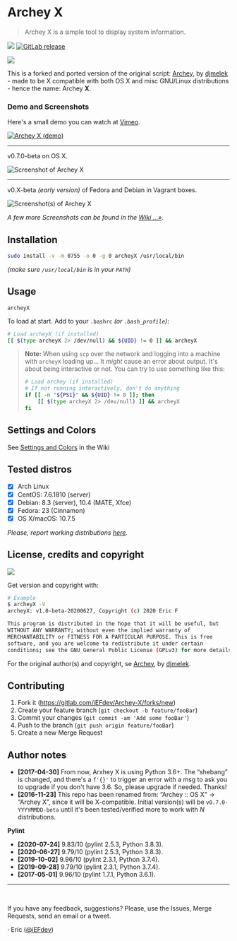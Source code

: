 # Archey X

> Archey X is a simple tool to display system information.

[![][masterBadge]][master] [![GitLab release][latestBadge]][latest]

![][pythonVersion]


This is a forked and ported version of the original script: [Archey][dja], by [djmelek][djm] - made to be X compatible with both OS X and misc GNU/Linux distributions - hence the name: Archey **X**.


### Demo and Screenshots

Here's a small demo you can watch at [Vimeo][vimeo].

[![][vimeo_poster]][vimeo]

- - -

v0.7.0-beta on OS X.

![][scrap]

- - -

v0.X-beta _(early version)_ of Fedora and Debian in Vagrant boxes.

![][x2]

_A few more Screenshots can be found in the [Wiki …»][scraps]._


## Installation

```bash
sudo install -v -m 0755 -o 0 -g 0 archeyX /usr/local/bin
```

_(make sure `/usr/local/bin` is in your `PATH`)_


## Usage

    archeyX

To load at start. Add to your `.bashrc` _(or `.bash_profile`)_:

```bash
# Load archeyX (if installed)
[[ $(type archeyX 2> /dev/null) && ${UID} != 0 ]] && archeyX
```

> **Note:** When using `scp` over the network and logging into a machine with `archeyX` loading up... It _might_ cause an error about output. It's about being interactive or not. You can try to use something like this:
>
> ```bash
> # Load archey (if installed)
> # If not running interactively, don't do anything
> if [[ -n "${PS1}" && ${UID} != 0 ]]; then
>     [[ $(type archeyX 2> /dev/null) ]] && archeyX
> fi
> ```


## Settings and Colors

See [Settings and Colors][prefs] in the Wiki


## Tested distros

- [x] Arch Linux
- [x] CentOS: 7.6.1810 (server)
- [x] Debian: 8.3 (server), 10.4 (MATE, Xfce)
- [x] Fedora: 23 (Cinnamon)
- [x] OS X/macOS: 10.7.5

_Please, report working distributions [here][iss1]._


## License, credits and copyright

![][licenseBadge]

Get version and copyright with:

```bash
# Example
$ archeyX -V
archeyX: v1.0-beta-20200627, Copyright (c) 2020 Eric F

This program is distributed in the hope that it will be useful, but
WITHOUT ANY WARRANTY; without even the implied warranty of
MERCHANTABILITY or FITNESS FOR A PARTICULAR PURPOSE. This is free
software, and you are welcome to redistribute it under certain
conditions; see the GNU General Public License (GPLv3) for more details.
```

For the original author(s) and copyright, se [Archey][dja], by [djmelek][djm].


## Contributing

1. Fork it (<https://gitlab.com/iEFdev/Archey-X/forks/new>)
2. Create your feature branch (`git checkout -b feature/fooBar`)
3. Commit your changes (`git commit -am 'Add some fooBar'`)
4. Push to the branch (`git push origin feature/fooBar`)
5. Create a new Merge Request


## Author notes

-   **[2017-04-30]** From now, Arxhey X is using Python 3.6+. The “shebang” is changed, and there's a `f'{}'` to trigger an error with a msg to ask you to upgrade if you don't have 3.6. So, please upgrade if needed. Thanks!
-   **[2016-11-23]** This repo has been renamed from: “Archey :: OS X” -> “Archey X”, since it will be X-compatible. Initial version(s) will be `v0.7.0-YYYYMMDD-beta` until it's been tested/verified more to work with _N_ distributions.

**Pylint**

-   **[2020-07-24]** 9.83/10 (pylint 2.5.3, Python 3.8.3).
-   **[2020-06-27]** 9.79/10 (pylint 2.5.3, Python 3.8.3).
-   **[2019-10-02]** 9.96/10 (pylint 2.3.1, Python 3.7.4).
-   **[2019-09-28]** 9.79/10 (pylint 2.3.1, Python 3.7.4).
-   **[2017-05-01]** 9.96/10 (pylint 1.7.1, Python 3.6.1).

- - -

 

If you have any feedback, suggestions? Please, use the Issues, Merge Requests, send an email or a tweet.

· Eric ([@iEFdev][twitter])

<!-- Markdown: link & image dfn's -->
[pythonVersion]: https://img.shields.io/badge/Python-%3E%3D_3.6-FAC826.svg?style=plastic&colorA=3D75AD
[licenseBadge]: https://img.shields.io/badge/license-GPL--3.0-orange.svg?style=plastic
[masterBadge]: https://img.shields.io/badge/master-v1.0--beta-778899.svg?style=plastic
[latestBadge]: https://img.shields.io/badge/latest-v0.9.0-blue.svg?style=plastic
[latest]: https://gitlab.com/iEFdev/Archey-X/tags/ "Tags"
[master]: https://gitlab.com/iEFdev/Archey-X/ "Master"
[dja]: https://github.com/djmelik/archey "Archey"
[djm]: https://github.com/djmelik "Melik Manukyan"
[vimeo]: https://vimeo.com/217440806 "Archey X (demo)"
[vimeo_poster]: https://gitlab.com/iEFdev/Archey-X/raw/main/images/vimeo_poster.png "Archey X (demo)"
[scrap]: https://gitlab.com/iEFdev/Archey-X/raw/main/images/screenshot.png "Screenshot of Archey X"
[scraps]: https://gitlab.com/iEFdev/Archey-X/wikis/Screenshots "More Screenshots"
[x2]: https://gitlab.com/iEFdev/Archey-X/wikis/_Images/screenshot_x2.png "Screenshot(s) of Archey X"
[myterm]: https://gitlab.com/iEFdev/myTerm "My Terminal theme"
[about]: https://gitlab.com/iEFdev/Archey-X/wikis/About "About Archey X"
[credits]: https://gitlab.com/iEFdev/Archey-X/wikis/Credits "Credits and copyright"
[prefs]: https://gitlab.com/iEFdev/Archey-X/wikis/Settings-and-Colors "Settings and Colors"
[iss1]: https://gitlab.com/iEFdev/Archey-X/issues/1 "#1 - Verify distributions"
[twitter]: https://twitter.com/iEFdev
